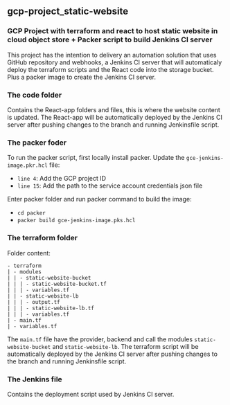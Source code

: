 ## gcp-project_static-website

### GCP Project with terraform and react to host static website in cloud object store + Packer script to build Jenkins CI server

This project has the intention to delivery an automation solution that uses GitHub repository and webhooks, a Jenkins CI server that will automaticaly deploy the terraform scripts and the React code into the storage bucket. Plus a packer image to create the Jenkins CI server.

### The code folder

Contains the React-app folders and files, this is where the website content is updated. The React-app will be automatically deployed by the Jenkins CI server after pushing changes to the branch and running Jenkinsfile script.

### The packer foder

To run the packer script, first locally install packer. Update the `gce-jenkins-image.pkr.hcl` file:
 * `line 4`: Add the GCP project ID
 * `line 15`: Add the path to the service account credentials json file

 Enter packer folder and run packer command to build the image:
 * `cd packer`
 * `packer build gce-jenkins-image.pks.hcl`

 ### The terraform folder

Folder content:

    - terraform
    | - modules
    | | - static-website-bucket
    | | | - static-website-bucket.tf
    | | | - variables.tf
    | | - static-website-lb
    | | | - output.tf
    | | | - static-website-lb.tf
    | | | - variables.tf
    | - main.tf
    | - variables.tf

The `main.tf` file have the provider, backend and call the modules `static-website-bucket` and `static-website-lb`. The terraform script will be automatically deployed by the Jenkins CI server after pushing changes to the branch and running Jenkinsfile script.

### The Jenkins file

Contains the deployment script used by Jenkins CI server.
